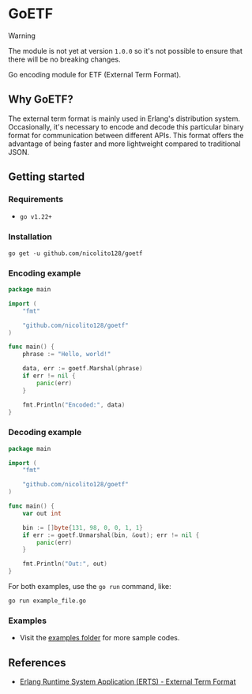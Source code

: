 # GoETF

> [!WARNING]
> The module is not yet at version `1.0.0` so it's not possible to ensure that there will be no breaking changes.

Go encoding module for ETF (External Term Format).

## Why GoETF?
The external term format is mainly used in Erlang's distribution system. Occasionally, it's necessary to encode and decode this particular binary format for communication between different APIs. This format offers the advantage of being faster and more lightweight compared to traditional JSON.

## Getting started

### Requirements

* `go v1.22+`

### Installation

    go get -u github.com/nicolito128/goetf

### Encoding example

```go
package main

import (
	"fmt"

	"github.com/nicolito128/goetf"
)

func main() {
	phrase := "Hello, world!"

	data, err := goetf.Marshal(phrase)
	if err != nil {
		panic(err)
	}

	fmt.Println("Encoded:", data)
}
```

### Decoding example

```go
package main

import (
	"fmt"

	"github.com/nicolito128/goetf"
)

func main() {
	var out int

    bin := []byte{131, 98, 0, 0, 1, 1}
	if err := goetf.Unmarshal(bin, &out); err != nil {
		panic(err)
	}

	fmt.Println("Out:", out)
}
```

For both examples, use the `go run` command, like:

	go run example_file.go

### Examples

* Visit the [examples folder](./examples) for more sample codes.

## References

* [Erlang Runtime System Application (ERTS) - External Term Format](https://www.erlang.org/doc/apps/erts/erl_ext_dist.html)